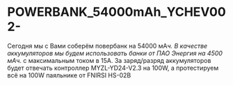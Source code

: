 # POWERBANK_54000mAh_YCHEV002-
Сегодня мы с Вами соберём повербанк на 54000 мА*ч. В качестве аккумуляторов мы будем использовать банки от ПАО Энергия на 4500 мА*ч. с максимальным током в 15А. За заряд/разряд аккумуляторов будет отвечать контроллер MYZL-YD24-V2.3 на 100W, а протестируем всё на 100W паяльнике от FNIRSI HS-02B
